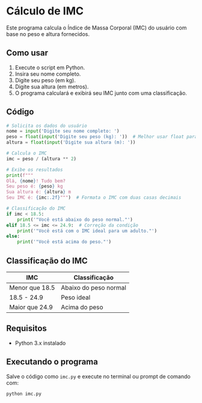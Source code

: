 # Cálculo de IMC

Este programa calcula o Índice de Massa Corporal (IMC) do usuário com base no peso e altura fornecidos.

## Como usar

1. Execute o script em Python.
2. Insira seu nome completo.
3. Digite seu peso (em kg).
4. Digite sua altura (em metros).
5. O programa calculará e exibirá seu IMC junto com uma classificação.

## Código

```python
# Solicita os dados do usuário
nome = input('Digite seu nome completo: ')
peso = float(input('Digite seu peso (kg): '))  # Melhor usar float para pesos decimais
altura = float(input('Digite sua altura (m): '))

# Calcula o IMC
imc = peso / (altura ** 2)

# Exibe os resultados
print(f"""
Olá, {nome}! Tudo bem?
Seu peso é: {peso} kg
Sua altura é: {altura} m
Seu IMC é: {imc:.2f}""")  # Formata o IMC com duas casas decimais

# Classificação do IMC
if imc < 18.5:
    print('"Você está abaixo do peso normal."')
elif 18.5 <= imc <= 24.9:  # Correção da condição
    print('"Você está com o IMC ideal para um adulto."')
else:
    print('"Você está acima do peso."')
```

## Classificação do IMC

| IMC       | Classificação                |
|-----------|------------------------------|
| Menor que 18.5 | Abaixo do peso normal   |
| 18.5 - 24.9 | Peso ideal                 |
| Maior que 24.9 | Acima do peso           |

## Requisitos

- Python 3.x instalado

## Executando o programa

Salve o código como `imc.py` e execute no terminal ou prompt de comando com:

```bash
python imc.py
